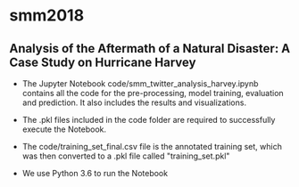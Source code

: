 # smm2018
## Analysis of the Aftermath of a Natural Disaster: A Case Study on Hurricane Harvey

- The Jupyter Notebook code/smm_twitter_analysis_harvey.ipynb contains all the code for the pre-processing,
model training, evaluation and prediction. It also includes the results and visualizations.

- The .pkl files included in the code folder are required to successfully execute the Notebook.

- The code/training_set_final.csv file is the annotated training set, which was then converted to a .pkl file called "training_set.pkl"

- We use Python 3.6 to run the Notebook